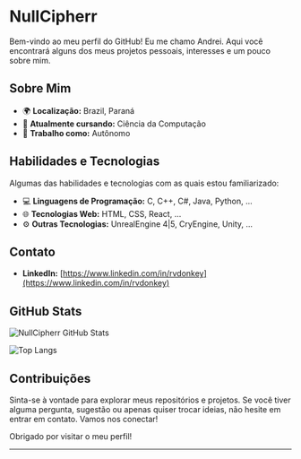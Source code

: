# NullCipherr

Bem-vindo ao meu perfil do GitHub!
Eu me chamo Andrei. Aqui você encontrará alguns dos meus projetos pessoais, interesses e um pouco sobre mim.

## Sobre Mim

- 🌍 **Localização:** Brazil, Paraná
- 🌱 **Atualmente cursando:** Ciência da Computação
- 💼 **Trabalho como:** Autônomo

## Habilidades e Tecnologias

Algumas das habilidades e tecnologias com as quais estou familiarizado:

- 💻 **Linguagens de Programação:** C, C++, C#, Java, Python, ...
- 🌐 **Tecnologias Web:** HTML, CSS, React, ...
- ⚙️ **Outras Tecnologias:** UnrealEngine 4|5, CryEngine, Unity, ...

## Contato

- **LinkedIn:** [https://www.linkedin.com/in/rvdonkey](https://www.linkedin.com/in/rvdonkey)

## GitHub Stats

![NullCipherr GitHub Stats](https://github-readme-stats.vercel.app/api?username=NullCipherr&show_icons=true&theme=tokyonight)

![Top Langs](https://github-readme-stats.vercel.app/api/top-langs/?username=NullCipherr&layout=compact&theme=tokyonight)

## Contribuições

Sinta-se à vontade para explorar meus repositórios e projetos. Se você tiver alguma pergunta, sugestão ou apenas quiser trocar ideias, não hesite em entrar em contato. Vamos nos conectar!

Obrigado por visitar o meu perfil!

---
